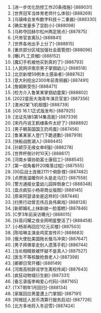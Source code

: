 
1. [进一步优化防控工作20条措施]-[889031]
1. [世界冠军当体育老师什么体验]-[888269]
1. [乌镇峰会发布数字科技十二重器]-[888330]
1. [确实发量多了显脸小]-[888098]
1. [乌称夺回赫尔松州两定居点]-[887875]
1. [尺帝官宣离队]-[888841]
1. [世界各地出手上分了]-[888815]
1. [重庆部分区域加强社会面管控]-[888096]
1. [曝LPL工资帽]-[888152]
1. [魔幻手机被他买到真的了]-[886793]
1. [人民网评南京男子掌掴幼儿]-[888518]
1. [北京新增59例本土感染者]-[888762]
1. [意大利挖出2300年前青铜器]-[887491]
1. [詹姆斯受伤]-[888471]
1. [检方介入鲁某某掌掴幼童案]-[888802]
1. [2022星辰大海青年演员官宣]-[887356]
1. [澳洲2架飞机相撞]-[888739]
1. [iOS 16.1.1正式版发布]-[887925]
1. [法证先锋5第14集高能]-[887339]
1. [宋丹丹说王鹤棣条件太好了]-[888892]
1. [男子朝英国国王扔鸡蛋]-[887456]
1. [鲁某某家人登门下跪道歉]-[887918]
1. [快船战胜湖人]-[888445]
1. [孙颖莎无缘女单8强]-[888278]
1. [世界杯倒计时10天]-[888617]
1. [河南乡镇协助富士康招工]-[888545]
1. [第一视角看歼20降落过程]-[887555]
1. [00后战士连做2111个俯卧撑]-[887482]
1. [点燃我温暖你片头是走马灯]-[887558]
1. [警方通报女童幼儿园摔倒身亡]-[888348]
1. [盘点疯狂小杨哥商业版图]-[888145]
1. [原来阿瑟请坐是这样的]-[887446]
1. [扫黑行动曾志伟吕良伟飙戏]-[888128]
1. [新郎婚礼上抹新娘一脸蛋糕]-[887846]
1. [C罗3年前采访曝光]-[888015]
1. [抖音闪耀之夜全网明星整活了]-[888458]
1. [小杨哥再回应1亿元买楼]-[887503]
1. [陈哈琳主演金鸡奖宣传片]-[888683]
1. [俄大使批美国拖长俄乌冲突]-[887647]
1. [男子拜佛拿走别人遗落手机]-[886744]
1. [当长相精致被怀疑不是真人]-[887527]
1. [医生不等核酸抢救老人]-[887398]
1. [卿卿日常开播]-[888149]
1. [河南高校辟谣学生离校传闻]-[887643]
1. [疯狂动物城衍生剧]-[887331]
1. [备忘录版李峋爱心代码]-[887165]
1. [TXT明年1月回归]-[888134]
1. [家属回应男童遭上门掌掴]-[887191]
1. [阿根廷人民币清算行服务启动]-[887726]
1. [北方多地将入冬迎雪]-[887424]